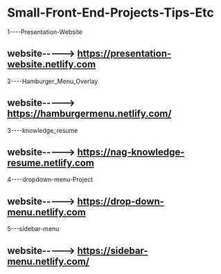 # Small-Front-End-Projects-Tips-Etc
 	
  1----Presentation-Website
  
  website-----> https://presentation-website.netlify.com
  ----------------------------------------------------------------------------------
  2----Hamburger_Menu_Overlay
  
  website-----> https://hamburgermenu.netlify.com/
  ----------------------------------------------------------------------------------
  3----knowledge_resume
  
  website-----> https://nag-knowledge-resume.netlify.com
  ----------------------------------------------------------------------------------
  4----dropdown-menu-Project    
  
  website-----> https://drop-down-menu.netlify.com
  ----------------------------------------------------------------------------------
  5---sidebar-menu    
  
  website-----> https://sidebar-menu.netlify.com/
  ----------------------------------------------------------------------------------

  
  
